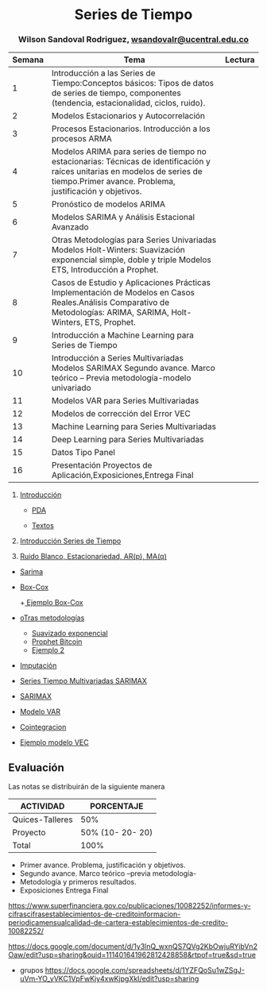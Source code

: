 <div align='center'>    
    
# **Series de Tiempo**

### Wilson Sandoval Rodriguez, wsandovalr@ucentral.edu.co
</div>


|Semana|Tema|Lectura|
|---|---|---|
|1|Introducción a las Series de Tiempo:Conceptos básicos: Tipos de datos de series de tiempo, componentes (tendencia, estacionalidad, ciclos, ruido).||
|2|Modelos Estacionarios y Autocorrelación|   |
|3|Procesos Estacionarios. Introducción a los procesos ARMA | |
|4|Modelos ARIMA para series de tiempo no estacionarias: Técnicas de identificación y raíces unitarias en modelos de series de tiempo.Primer avance. Problema, justificación y objetivos. ||
|5|Pronóstico de modelos ARIMA| |
|6|Modelos SARIMA y Análisis Estacional Avanzado||
|7|Otras Metodologías para Series Univariadas Modelos Holt-Winters: Suavización exponencial simple, doble y triple Modelos ETS, Introducción a Prophet.| |
|8|Casos de Estudio y Aplicaciones Prácticas Implementación de Modelos en Casos Reales.Análisis Comparativo de Metodologías: ARIMA, SARIMA, Holt-Winters, ETS, Prophet.||
|9|Introducción a Machine Learning para Series de Tiempo||
|10|Introducción a Series Multivariadas Modelos SARIMAX Segundo avance. Marco teórico – Previa metodología-modelo univariado||
|11|Modelos VAR para Series Multivariadas||
|12|Modelos de corrección del Error VEC||
|13|Machine Learning para Series Multivariadas||
|14|Deep Learning para Series Multivariadas||
|15|Datos Tipo Panel||
|16|Presentación Proyectos de Aplicación,Exposiciones,Entrega Final||






1.  <a href="https://github.com/Wilsonsr/Series-de-Tiempo/blob/main/CUADERNOS/presentacion.Rmd"> Introducción </a>

  
    + <a href="https://docs.google.com/document/d/1fP72mtPZtEHXrMqy5c6cvcA9g1NywioP/edit?usp=sharing&ouid=111401641962812428858&rtpof=true&sd=true"> PDA </a>

    + <a href="https://drive.google.com/drive/folders/1L2boStZYPTN7j37Nw9tsnu6OKTwCze-g?usp=sharing"> Textos </a>

2. <a href="https://github.com/Wilsonsr/Series-de-Tiempo/blob/main/CUADERNOS/1_introducci%C3%B3n.Rmd"> Introducción Series de Tiempo </a>

3. <a href="https://github.com/Wilsonsr/Series-de-Tiempo/blob/main/CUADERNOS/sesion2.Rmd"> Ruido Blanco, Estacionariedad, AR(p), MA(q) </a>
  

- <a href="https://github.com/Wilsonsr/Series-de-Tiempo/blob/main/CUADERNOS/SARIMA.Rmd"> Sarima  </a>


- <a href="https://github.com/Wilsonsr/Series-de-Tiempo/blob/main/CUADERNOS/boxcox.Rmd"> Box-Cox  </a>

  +<a href="https://github.com/Wilsonsr/Series-de-Tiempo/blob/main/CUADERNOS/Ejemplo%20Serie%20Gas.Rmd"> Ejemplo Box-Cox  </a>

- <a href="https://github.com/Wilsonsr/Series-de-Tiempo/blob/main/CUADERNOS/Alisamiento%20expone.Rmd"> oTras metodologías  </a> 

    + <a href =https://github.com/Wilsonsr/Series-de-Tiempo/blob/main/CUADERNOS/Suavizado%20Exponencial.ipynb > Suavizado exponencial </a>
    + <a href=https://github.com/Wilsonsr/Series-de-Tiempo/blob/main/CUADERNOS/Bitcoin_Phrophet.ipynb> Prophet Bitcoin </a>
    + <a href=https://github.com/Wilsonsr/Series-de-Tiempo/blob/main/CUADERNOS/Prophet_in_Python%20(1).ipynb> Ejemplo 2 </a>

- <a href="https://github.com/Wilsonsr/Series-de-Tiempo/blob/main/CUADERNOS/imputacion.Rmd">  Imputación </a>
  


- <a href="https://github.com/Wilsonsr/Series-de-Tiempo/blob/main/CUADERNOS/series%20multivariadas%20armax.Rmd"> Series Tiempo Multivariadas SARIMAX  </a> 
    
- <a href="https://github.com/Wilsonsr/Series-de-Tiempo/blob/main/CUADERNOS/SARIMAX-SOIREC.Rmd"> SARIMAX </a>

- <a href="https://github.com/Wilsonsr/Series-de-Tiempo/blob/main/CUADERNOS/VAR.Rmd"> Modelo VAR  </a>

- <a href="https://github.com/Wilsonsr/Series-de-Tiempo/blob/main/CUADERNOS/cointegracion.Rmd"> Cointegracion  </a>

- <a href="https://github.com/Wilsonsr/Series-de-Tiempo/blob/main/CUADERNOS/ejemplovecgerman.Rmd"> Ejemplo modelo VEC  </a>

<!--


- <a href="https://github.com/Wilsonsr/Series-de-Tiempo/blob/main/CUADERNOS/VAR.Rmd"> Modelo VAR  </a>
  - https://rpubs.com/wilsonsr/960156

  
  - <a href="https://github.com/Wilsonsr/Series-de-Tiempo/blob/main/CUADERNOS/ejemplo_modelo_var.Rmd"> Ejemplo Modelo VAR  </a>
  - https://rpubs.com/wilsonsr/794419




  
  #- https://rpubs.com/wilsonsr/906136




-->

 ## Evaluación
Las notas se distribuirán de la siguiente manera

|ACTIVIDAD|PORCENTAJE|
|---|---|
|Quices-Talleres| 50%|
|Proyecto|50% (10- 20- 20)|
|Total|100%|


+ Primer avance. Problema, justificación y objetivos.
+ Segundo avance. Marco teórico –previa metodología-
+ Metodología y primeros resultados.
+ Exposiciones Entrega Final

 


 https://www.superfinanciera.gov.co/publicaciones/10082252/informes-y-cifrascifrasestablecimientos-de-creditoinformacion-periodicamensualcalidad-de-cartera-establecimientos-de-credito-10082252/

https://docs.google.com/document/d/1y3lnQ_wxnQS7QVg2KbOwjuRYibVn2Oaw/edit?usp=sharing&ouid=111401641962812428858&rtpof=true&sd=true

- grupos
https://docs.google.com/spreadsheets/d/1YZFQoSu1wZSgJ-uVm-YO_yVKC1VpFwKjy4xwKjpgXkI/edit?usp=sharing
